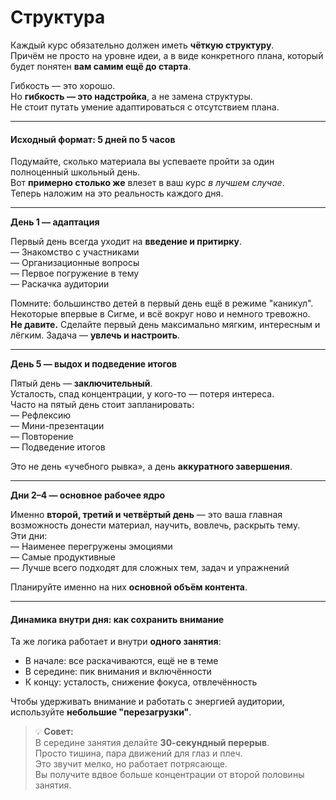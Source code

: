 # Структура

Каждый курс обязательно должен иметь **чёткую структуру**.\
Причём не просто на уровне идеи, а в виде конкретного плана, который будет понятен **вам самим ещё до старта**.

Гибкость — это хорошо.\
Но **гибкость — это надстройка**, а не замена структуры.\
Не стоит путать умение адаптироваться с отсутствием плана.

***

#### **Исходный формат: 5 дней по 5 часов**

Подумайте, сколько материала вы успеваете пройти за один полноценный школьный день.\
Вот **примерно столько же** влезет в ваш курс _в лучшем случае_.\
Теперь наложим на это реальность каждого дня.

***

**День 1 — адаптация**

Первый день всегда уходит на **введение и притирку**.\
— Знакомство с участниками\
— Организационные вопросы\
— Первое погружение в тему\
— Раскачка аудитории

Помните: большинство детей в первый день ещё в режиме "каникул".\
Некоторые впервые в Сигме, и всё вокруг ново и немного тревожно.\
**Не давите.** Сделайте первый день максимально мягким, интересным и лёгким. Задача — **увлечь и настроить**.

***

**День 5 — выдох и подведение итогов**

Пятый день — **заключительный**.\
Усталость, спад концентрации, у кого-то — потеря интереса.\
Часто на пятый день стоит запланировать:\
— Рефлексию\
— Мини-презентации\
— Повторение\
— Подведение итогов

Это не день «учебного рывка», а день **аккуратного завершения**.

***

**Дни 2–4 — основное рабочее ядро**

Именно **второй, третий и четвёртый день** — это ваша главная возможность донести материал, научить, вовлечь, раскрыть тему.\
Эти дни:\
— Наименее перегружены эмоциями\
— Самые продуктивные\
— Лучше всего подходят для сложных тем, задач и упражнений

Планируйте именно на них **основной объём контента**.

***

#### **Динамика внутри дня: как сохранить внимание**

Та же логика работает и внутри **одного занятия**:

* В начале: все раскачиваются, ещё не в теме
* В середине: пик внимания и включённости
* К концу: усталость, снижение фокуса, отвлечённость

Чтобы удерживать внимание и работать с энергией аудитории, используйте **небольшие "перезагрузки"**.

> 💡 **Совет:**\
> В середине занятия делайте **30-секундный перерыв**.\
> Просто тишина, пара движений для глаз и плеч.\
> Это звучит мелко, но работает потрясающе.\
> Вы получите вдвое больше концентрации от второй половины занятия.
